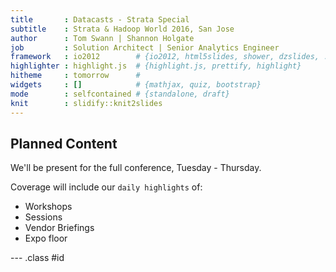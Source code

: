 ```yaml
---
title       : Datacasts - Strata Special
subtitle    : Strata & Hadoop World 2016, San Jose
author      : Tom Swann | Shannon Holgate
job         : Solution Architect | Senior Analytics Engineer
framework   : io2012        # {io2012, html5slides, shower, dzslides, ...}
highlighter : highlight.js  # {highlight.js, prettify, highlight}
hitheme     : tomorrow      # 
widgets     : []            # {mathjax, quiz, bootstrap}
mode        : selfcontained # {standalone, draft}
knit        : slidify::knit2slides
---
```


## Planned Content

We'll be present for the full conference, Tuesday - Thursday.

Coverage will include our `daily highlights` of:

- Workshops
- Sessions
- Vendor Briefings
- Expo floor

--- .class #id 



